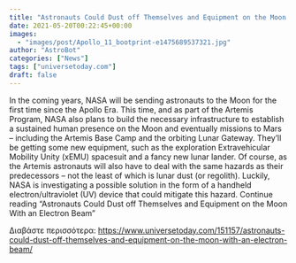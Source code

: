 ```yaml
---
title: "Astronauts Could Dust off Themselves and Equipment on the Moon With an Electron Beam"
date: 2021-05-20T00:22:45+00:00
images:
  - "images/post/Apollo_11_bootprint-e1475689537321.jpg"
author: "AstroBot"
categories: ["News"]
tags: ["universetoday.com"]
draft: false
---
```


In the coming years, NASA will be sending astronauts to the Moon for the first time since the Apollo Era. This time, and as part of the Artemis Program, NASA also plans to build the necessary infrastructure to establish a sustained human presence on the Moon and eventually missions to Mars – including the Artemis Base Camp and the orbiting Lunar Gateway.  They’ll be getting some new equipment, such as the exploration Extravehicular Mobility Unity (xEMU) spacesuit and a fancy new lunar lander. Of course, as the Artemis astronauts will also have to deal with the same hazards as their predecessors – not the least of which is lunar dust (or regolith). Luckily, NASA is investigating a possible solution in the form of a handheld electron/ultraviolet (UV) device that could mitigate this hazard. Continue reading “Astronauts Could Dust off Themselves and Equipment on the Moon With an Electron Beam” 

Διαβάστε περισσότερα: https://www.universetoday.com/151157/astronauts-could-dust-off-themselves-and-equipment-on-the-moon-with-an-electron-beam/
